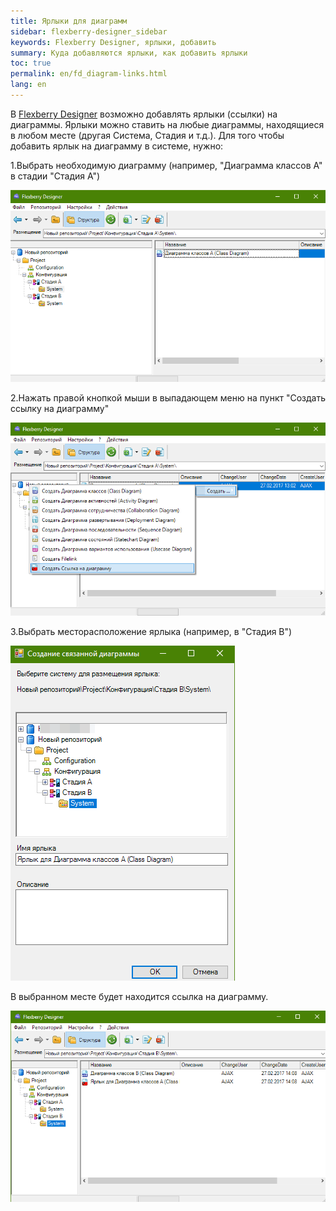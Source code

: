 ```yaml
---
title: Ярлыки для диаграмм
sidebar: flexberry-designer_sidebar
keywords: Flexberry Designer, ярлыки, добавить
summary: Куда добавляются ярлыки, как добавить ярлыки
toc: true
permalink: en/fd_diagram-links.html
lang: en
---
```


В [Flexberry Designer](fd_flexberry_desinger.html) возможно добавлять ярлыки (ссылки) на диаграммы.
Ярлыки можно ставить на любые диаграммы, находящиеся в любом месте (другая Система, Стадия и т.д.).
Для того чтобы добавить ярлык на диаграмму в системе, нужно:

1.Выбрать необходимую диаграмму (например, "Диаграмма классов А" в стадии "Стадия А")

![](/images/pages/products/flexberry-designer/about/diagram-links1.png)

2.Нажать правой кнопкой мыши в выпадающем меню на пункт "Создать ссылку на диаграмму"

![](/images/pages/products/flexberry-designer/about/diagram-links2.png)

3.Выбрать месторасположение ярлыка (например, в "Стадия В")

![](/images/pages/products/flexberry-designer/about/diagram-links3.png)

В выбранном месте будет находится ссылка на диаграмму.

![](/images/pages/products/flexberry-designer/about/diagram-links4.png)

